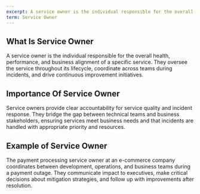 ```yaml
---
excerpt: A service owner is the individual responsible for the overall health, performance, and business alignment of a specific service.
term: Service Owner
---
```

## What Is Service Owner

A service owner is the individual responsible for the overall health, performance, and business alignment of a specific service. They oversee the service throughout its lifecycle, coordinate across teams during incidents, and drive continuous improvement initiatives.

## Importance Of Service Owner

Service owners provide clear accountability for service quality and incident response. They bridge the gap between technical teams and business stakeholders, ensuring services meet business needs and that incidents are handled with appropriate priority and resources.

## Example of Service Owner

The payment processing service owner at an e-commerce company coordinates between development, operations, and business teams during a payment outage. They communicate impact to executives, make critical decisions about mitigation strategies, and follow up with improvements after resolution.